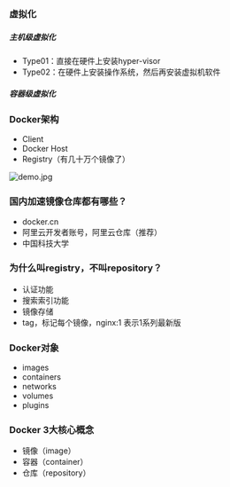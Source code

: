 ### 虚拟化

##### 主机级虚拟化
* Type01：直接在硬件上安装hyper-visor
* Type02：在硬件上安装操作系统，然后再安装虚拟机软件

##### 容器级虚拟化

### Docker架构
* Client
* Docker Host
* Registry（有几十万个镜像了）

![demo.jpg](https://drive.google.com/open?id=1i4swPGEp2pErHztUztlrxGfdnNxzcDnq)

### 国内加速镜像仓库都有哪些？
* docker.cn
* 阿里云开发者账号，阿里云仓库（推荐）
* 中国科技大学

### 为什么叫registry，不叫repository？
* 认证功能
* 搜索索引功能
* 镜像存储
* tag，标记每个镜像，nginx:1 表示1系列最新版

### Docker对象
* images
* containers
* networks
* volumes
* plugins

### Docker 3大核心概念
* 镜像（image）
* 容器（container）
* 仓库（repository）
